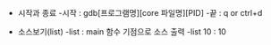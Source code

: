 * 시작과 종료
-시작 : gdb[프로그램명][core 파일명][PID]
-끝 : q or ctrl+d

* 소스보기(list)
-list : main 함수 기점으로 소스 출력
-list 10 : 10
